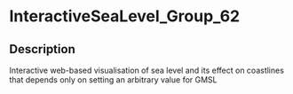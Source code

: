 # InteractiveSeaLevel_Group_62
## Description
Interactive web-based visualisation of sea level and its effect on coastlines that depends only on setting an arbitrary value for GMSL
